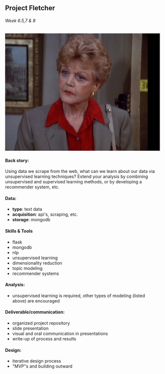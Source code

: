## Project Fletcher
###### Week 6.5,7 & 8

![](Fletcher.jpg)


#### Back story:

Using data we scrape from the web, what can we learn about our data via unsupervised
learning techniques?  Extend your analysis by combining unsupervised and supervised learning methods, or by developing a recommender system, etc.


#### Data:

 * **type**: text data
 * **acquisition**: api's, scraping, etc.
 * **storage**: mongodb


#### Skills & Tools

 * flask
 * mongodb
 * nlp
 * unsupervised learning
 * dimensionality reduction
 * topic modeling
 * recommender systems

#### Analysis:

 * unsupervised learning is required, other types of modeling (listed above) are encouraged


#### Deliverable/communication:

 * organized project repository
 * slide presentation
 * visual and oral communication in presentations
 * write-up of process and results


#### Design:

 * iterative design process
 * "MVP"s and building outward
